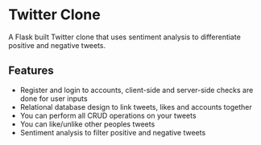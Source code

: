 # Twitter Clone
A Flask built Twitter clone that uses sentiment analysis to differentiate positive and negative tweets.

## Features

- Register and login to accounts, client-side and server-side checks are done for user inputs
- Relational database design to link tweets, likes and accounts together 
- You can perform all CRUD operations on your tweets
- You can like/unlike other peoples tweets
- Sentiment analysis to filter positive and negative tweets
